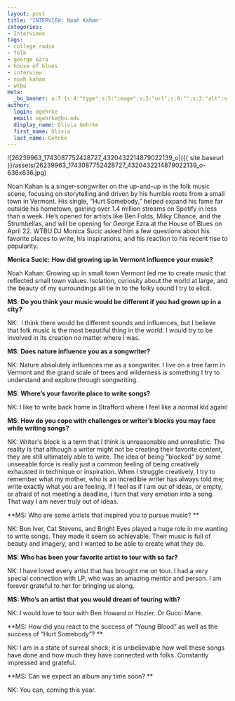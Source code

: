 ```yaml
---
layout: post
title: 'INTERVIEW: Noah Kahan'
categories:
- Interviews
tags:
- college radio
- folk
- george ezra
- house of blues
- interview
- noah kahan
- wtbu
meta:
  _bu_banner: a:7:{s:4:"type";s:5:"image";s:3:"url";s:0:"";s:3:"alt";s:0:"";s:7:"post_id";s:0:"";s:4:"html";s:0:"";s:8:"position";s:12:"contentWidth";s:7:"caption";s:0:"";}
author:
  login: ogehrke
  email: ogehrke@bu.edu
  display_name: Olivia Gehrke
  first_name: Olivia
  last_name: Gehrke
---
```

![26239963_1743087752428727_4320432214879022139_o]({{ site.baseurl }}/assets/26239963_1743087752428727_4320432214879022139_o-636x636.jpg)

Noah Kahan is a singer-songwriter on the up-and-up in the folk music scene, focusing on storytelling and driven by his humble roots from a small town in Vermont. His single, “Hurt Somebody,” helped expand his fame far outside his hometown, gaining over 1.4 million streams on Spotify in less than a week. He’s opened for artists like Ben Folds, Milky Chance, and the Strumbellas, and will be opening for George Ezra at the House of Blues on April 22. WTBU DJ Monica Sucic asked him a few questions about his favorite places to write, his inspirations, and his reaction to his recent rise to popularity.

**Monica Sucic:** **How did growing up in Vermont influence your music?**

Noah Kahan: Growing up in small town Vermont led me to create music that reflected small town values. Isolation, curiosity about the world at large, and the beauty of my surroundings all tie in to the folky sound I try to elicit.

**MS**: **Do you think your music would be different if you had grown up in a city?**

NK:  I think there would be different sounds and influences, but I believe that folk music is the most beautiful thing in the world. I would try to be involved in its creation no matter where I was.

**MS**: **Does nature influence you as a songwriter?**

NK: Nature absolutely influences me as a songwriter. I live on a tree farm in Vermont and the grand scale of trees and wilderness is something I try to understand and explore through songwriting.

**MS**: **Where’s your favorite place to write songs?**

NK: I like to write back home in Strafford where I feel like a normal kid again!

**MS**: **How do you cope with challenges or writer’s blocks you may face while writing songs?**

NK: Writer's block is a term that I think is unreasonable and unrealistic. The reality is that although a writer might not be creating their favorite content, they are still ultimately able to write. The idea of being "blocked" by some unseeable force is really just a common feeling of being creatively exhausted in technique or inspiration. When I struggle creatively, I try to remember what my mother, who is an incredible writer has always told me; write exactly what you are feeling. If I feel as if I am out of ideas, or empty, or afraid of not meeting a deadline, I turn that very emotion into a song. That way I am never truly out of ideas.

**MS: Who are some artists that inspired you to pursue music? **

NK: Bon Iver, Cat Stevens, and Bright Eyes played a huge role in me wanting to write songs. They made it seem so achievable. Their music is full of beauty and imagery, and I wanted to be able to create what they do.

**MS**: **Who has been your favorite artist to tour with so far?**

NK: I have loved every artist that has brought me on tour. I had a very special connection with LP, who was an amazing mentor and person. I am forever grateful to her for bringing us along.

**MS: Who’s an artist that you would dream of touring with?**

NK: I would love to tour with Ben Howard or Hozier. Or Gucci Mane.

**MS: How did you react to the success of “Young Blood” as well as the success of “Hurt Somebody”? **

NK: I am in a state of surreal shock; it is unbelievable how well these songs have done and how much they have connected with folks. Constantly impressed and grateful.

**MS: Can we expect an album any time soon? **

NK: You can, coming this year.